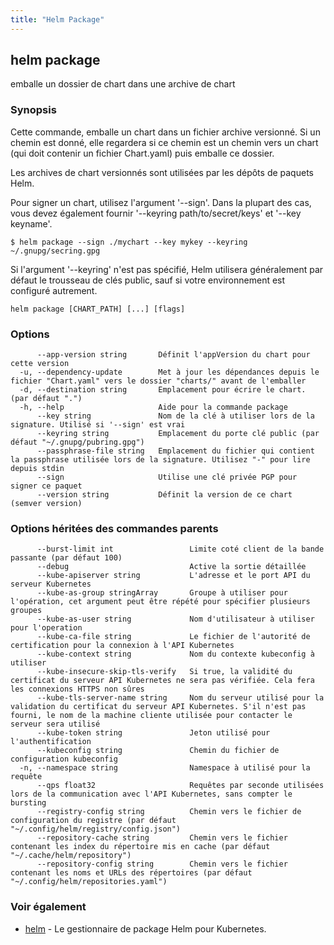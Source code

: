 ```yaml
---
title: "Helm Package"
---
```


## helm package

emballe un dossier de chart dans une archive de chart 

### Synopsis

Cette commande, emballe un chart dans un fichier archive versionné.
Si un chemin est donné, elle regardera si ce chemin est un chemin vers un chart (qui doit contenir un fichier Chart.yaml) puis emballe ce dossier.

Les archives de chart versionnés sont utilisées par les dépôts de paquets Helm.

Pour signer un chart, utilisez l'argument '--sign'. Dans la plupart des cas, vous devez également fournir  '--keyring path/to/secret/keys' et '--key keyname'.

  `$ helm package --sign ./mychart --key mykey --keyring ~/.gnupg/secring.gpg`

Si l'argument '--keyring' n'est pas spécifié, Helm utilisera généralement par défaut le trousseau de clés public, sauf si votre environnement est configuré autrement.


```
helm package [CHART_PATH] [...] [flags]
```

### Options

```
      --app-version string       Définit l'appVersion du chart pour cette version
  -u, --dependency-update        Met à jour les dépendances depuis le fichier "Chart.yaml" vers le dossier "charts/" avant de l'emballer
  -d, --destination string       Emplacement pour écrire le chart. (par défaut ".")
  -h, --help                     Aide pour la commande package
      --key string               Nom de la clé à utiliser lors de la signature. Utilisé si '--sign' est vrai
      --keyring string           Emplacement du porte clé public (par défaut "~/.gnupg/pubring.gpg")
      --passphrase-file string   Emplacement du fichier qui contient la passphrase utilisée lors de la signature. Utilisez "-" pour lire depuis stdin
      --sign                     Utilise une clé privée PGP pour signer ce paquet
      --version string           Définit la version de ce chart (semver version)
```

### Options héritées des commandes parents

```
      --burst-limit int                 Limite coté client de la bande passante (par défaut 100)
      --debug                           Active la sortie détaillée
      --kube-apiserver string           L'adresse et le port API du serveur Kubernetes
      --kube-as-group stringArray       Groupe à utiliser pour l'opération, cet argument peut être répété pour spécifier plusieurs groupes
      --kube-as-user string             Nom d'utilisateur à utiliser pour l'operation
      --kube-ca-file string             Le fichier de l'autorité de certification pour la connexion à l'API Kubernetes
      --kube-context string             Nom du contexte kubeconfig à utiliser
      --kube-insecure-skip-tls-verify   Si true, la validité du certificat du serveur API Kubernetes ne sera pas vérifiée. Cela fera les connexions HTTPS non sûres
      --kube-tls-server-name string     Nom du serveur utilisé pour la validation du certificat du serveur API Kubernetes. S'il n'est pas fourni, le nom de la machine cliente utilisée pour contacter le serveur sera utilisé
      --kube-token string               Jeton utilisé pour l'authentification
      --kubeconfig string               Chemin du fichier de configuration kubeconfig
  -n, --namespace string                Namespace à utilisé pour la requête
      --qps float32                     Requêtes par seconde utilisées lors de la communication avec l'API Kubernetes, sans compter le bursting
      --registry-config string          Chemin vers le fichier de configuration du registre (par défaut "~/.config/helm/registry/config.json")
      --repository-cache string         Chemin vers le fichier contenant les index du répertoire mis en cache (par défaut "~/.cache/helm/repository")
      --repository-config string        Chemin vers le fichier contenant les noms et URLs des répertoires (par défaut "~/.config/helm/repositories.yaml")
```

### Voir également

* [helm](helm.md) - Le gestionnaire de package Helm pour Kubernetes.
